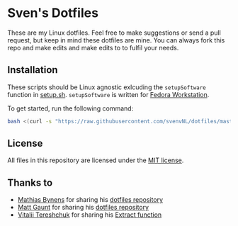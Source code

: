 # Sven's Dotfiles
These are my Linux dotfiles. Feel free to make suggestions or send a pull request, but keep in mind these dotfiles are mine. You can always fork this repo and make edits and make edits to to fulfil your needs.

## Installation
These scripts should be Linux agnostic exlcuding the `setupSoftware` function in [setup.sh](./setup.sh). `setupSoftware` is written for [Fedora Workstation](http://getfedora.org).

To get started, run the following command:
```bash
bash <(curl -s "https://raw.githubusercontent.com/svenvNL/dotfiles/master/bootstrap.sh?$(date +%s)")
```

## License
All files in this repository are licensed under the [MIT license](./LICENSE.md).

## Thanks to
- [Mathias Bynens](https://github.com/mathiasbynens) for sharing his [dotfiles repository](https://github.com/mathiasbynens/dotfiles)
- [Matt Gaunt](https://github.com/gauntface) for sharing his [dotfiles repository](https://github.com/gauntface/dotfiles)
- [Vitalii Tereshchuk](https://github.com/xvoland) for sharing his [Extract function](https://github.com/xvoland/Extract)
